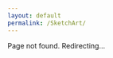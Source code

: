 ```yaml
---
layout: default
permalink: /SketchArt/
---
```


<script>
window.location.href = '/';
</script>

Page not found. Redirecting...